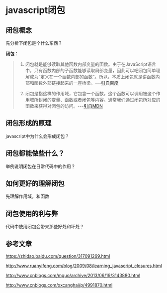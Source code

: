 javascript闭包
=============

## 闭包概念

先分析下闭包是个什么东西？

**闭包**：
> 1. 闭包就是能够读取其他函数内部变量的函数。由于在JavaScript语言中，只有函数内部的子函数能够读取局部变量，因此可以吧闭包简单理解成为“定义在一个函数内部的函数”。所以，本质上闭包就是讲函数内部和函数外部链接起来的一座桥梁。---[引自百度](https://zhidao.baidu.com/question/317091269.html)
> 
> 2. 闭包是指这样的作用域，它包含一个函数，这个函数可以调用被这个作用域所封闭的变量、函数或者闭包等内容。通常我们通过闭包所对应的函数来获得对闭包的访问。---[引自MDN](https://developer.mozilla.org/zh-CN/docs/Web/JavaScript/Closures)

## 闭包形成的原理

javascript中为什么会形成闭包？

## 闭包都能做些什么？

举例说明闭包在日常代码中的作用？

## 如何更好的理解闭包

先理解作用域，和函数

## 闭包使用的利与弊

代码中使用闭包会带来那些好处和坏处？

## 参考文章

https://zhidao.baidu.com/question/317091269.html

http://www.ruanyifeng.com/blog/2009/08/learning_javascript_closures.html

http://www.cnblogs.com/mguo/archive/2013/06/19/3143880.html

http://www.cnblogs.com/xxcanghai/p/4991870.html
